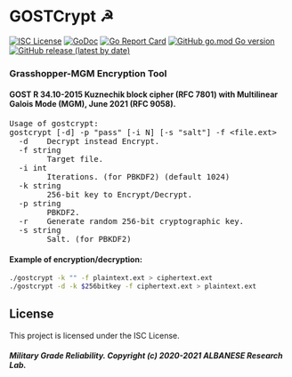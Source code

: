 # GOSTCrypt ☭
[![ISC License](http://img.shields.io/badge/license-ISC-blue.svg)](https://github.com/pedroalbanese/gostcrypt/blob/master/LICENSE.md) 
[![GoDoc](https://godoc.org/github.com/pedroalbanese/gostcrypt?status.png)](http://godoc.org/github.com/pedroalbanese/gostcrypt)
[![Go Report Card](https://goreportcard.com/badge/github.com/pedroalbanese/gostcrypt)](https://goreportcard.com/report/github.com/pedroalbanese/gostcrypt)
[![GitHub go.mod Go version](https://img.shields.io/github/go-mod/go-version/pedroalbanese/gostcrypt)](https://golang.org)
[![GitHub release (latest by date)](https://img.shields.io/github/v/release/pedroalbanese/gostcrypt)](https://github.com/pedroalbanese/gostcrypt/releases)
### Grasshopper-MGM Encryption Tool
#### GOST R 34.10-2015 Kuznechik block cipher (RFC 7801) with Multilinear Galois Mode (MGM), June 2021 (RFC 9058).
<pre>Usage of gostcrypt:
gostcrypt [-d] -p "pass" [-i N] [-s "salt"] -f &lt;file.ext&gt;
  -d    Decrypt instead Encrypt.
  -f string
        Target file.
  -i int
        Iterations. (for PBKDF2) (default 1024)
  -k string
        256-bit key to Encrypt/Decrypt.
  -p string
        PBKDF2.
  -r    Generate random 256-bit cryptographic key.
  -s string
        Salt. (for PBKDF2)</pre>
        
#### Example of encryption/decryption:
```sh
./gostcrypt -k "" -f plaintext.ext > ciphertext.ext
./gostcrypt -d -k $256bitkey -f ciphertext.ext > plaintext.ext
```
## License

This project is licensed under the ISC License.

##### Military Grade Reliability. Copyright (c) 2020-2021 ALBANESE Research Lab.
